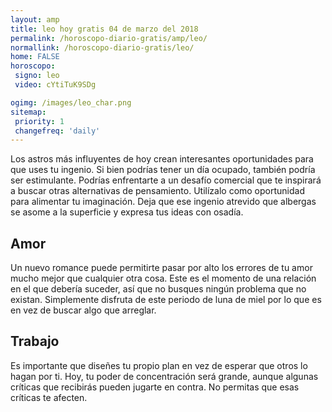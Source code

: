 ```yaml
---
layout: amp
title: leo hoy gratis 04 de marzo del 2018 
permalink: /horoscopo-diario-gratis/amp/leo/
normallink: /horoscopo-diario-gratis/leo/
home: FALSE
horoscopo:
 signo: leo
 video: cYtiTuK9SDg

ogimg: /images/leo_char.png
sitemap:
 priority: 1
 changefreq: 'daily'
---
```



Los astros más influyentes de hoy crean interesantes oportunidades para que uses tu ingenio. Si bien podrías tener un día ocupado, también podría ser estimulante. Podrías enfrentarte a un desafío comercial que te inspirará a buscar otras alternativas de pensamiento. Utilízalo como oportunidad para alimentar tu imaginación. Deja que ese ingenio atrevido que albergas se asome a la superficie y expresa tus ideas con osadía.

## Amor

Un nuevo romance puede permitirte pasar por alto los errores de tu amor mucho mejor que cualquier otra cosa. Este es el momento de una relación en el que debería suceder, así que no busques ningún problema que no existan. Simplemente disfruta de este periodo de luna de miel por lo que es en vez de buscar algo que arreglar.

## Trabajo

Es importante que diseñes tu propio plan en vez de esperar que otros lo hagan por ti. Hoy, tu poder de concentración será grande, aunque algunas críticas que recibirás pueden jugarte en contra. No permitas que esas críticas te afecten.